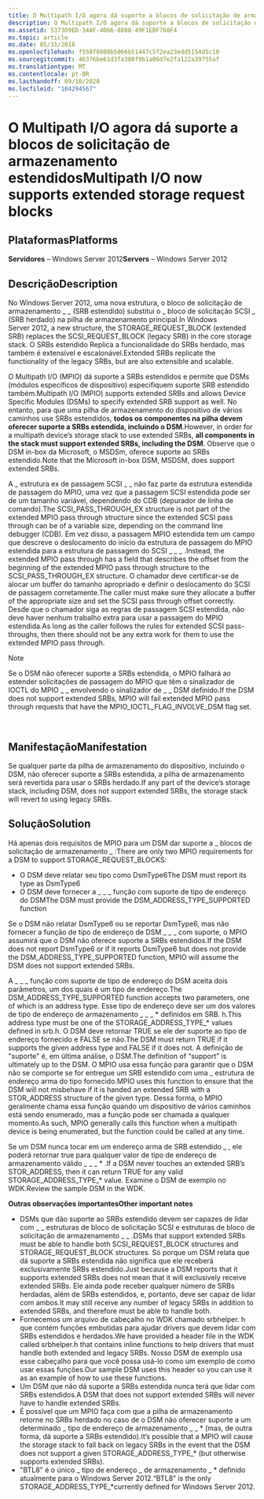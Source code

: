 ```yaml
---
title: O Multipath I/O agora dá suporte a blocos de solicitação de armazenamento estendidos
description: O Multipath I/O agora dá suporte a blocos de solicitação de armazenamento estendidos
ms.assetid: 5373D9ED-34AF-4D66-8888-49F1EBF768F4
ms.topic: article
ms.date: 05/31/2018
ms.openlocfilehash: f558f8088b5066b51447c5f2ea23edd5154d5c10
ms.sourcegitcommit: 46376be61d3fa308f9b1a06d7e2fa122a39755af
ms.translationtype: MT
ms.contentlocale: pt-BR
ms.lasthandoff: 09/10/2020
ms.locfileid: "104294567"
---
```

# <a name="multipath-io-now-supports-extended-storage-request-blocks"></a><span data-ttu-id="8a8a5-103">O Multipath I/O agora dá suporte a blocos de solicitação de armazenamento estendidos</span><span class="sxs-lookup"><span data-stu-id="8a8a5-103">Multipath I/O now supports extended storage request blocks</span></span>

## <a name="platforms"></a><span data-ttu-id="8a8a5-104">Plataformas</span><span class="sxs-lookup"><span data-stu-id="8a8a5-104">Platforms</span></span>

<span data-ttu-id="8a8a5-105">**Servidores** – Windows Server 2012</span><span class="sxs-lookup"><span data-stu-id="8a8a5-105">**Servers** – Windows Server 2012</span></span> 

## <a name="description"></a><span data-ttu-id="8a8a5-106">Descrição</span><span class="sxs-lookup"><span data-stu-id="8a8a5-106">Description</span></span>

<span data-ttu-id="8a8a5-107">No Windows Server 2012, uma nova estrutura, o bloco de solicitação de armazenamento \_ \_ (SRB estendido) substitui o \_ bloco de solicitação SCSI \_ (SRB herdado) na pilha de armazenamento principal.</span><span class="sxs-lookup"><span data-stu-id="8a8a5-107">In Windows Server 2012, a new structure, the STORAGE\_REQUEST\_BLOCK (extended SRB) replaces the SCSI\_REQUEST\_BLOCK (legacy SRB) in the core storage stack.</span></span> <span data-ttu-id="8a8a5-108">O SRBs estendido Replica a funcionalidade do SRBs herdado, mas também é extensível e escalonável.</span><span class="sxs-lookup"><span data-stu-id="8a8a5-108">Extended SRBs replicate the functionality of the legacy SRBs, but are also extensible and scalable.</span></span>

<span data-ttu-id="8a8a5-109">O Multipath I/O (MPIO) dá suporte a SRBs estendidos e permite que DSMs (módulos específicos de dispositivo) especifiquem suporte SRB estendido também.</span><span class="sxs-lookup"><span data-stu-id="8a8a5-109">Multipath I/O (MPIO) supports extended SRBs and allows Device Specific Modules (DSMs) to specify extended SRB support as well.</span></span> <span data-ttu-id="8a8a5-110">No entanto, para que uma pilha de armazenamento do dispositivo de vários caminhos use SRBs estendidos, **todos os componentes na pilha devem oferecer suporte a SRBs estendida, incluindo o DSM**.</span><span class="sxs-lookup"><span data-stu-id="8a8a5-110">However, in order for a multipath device’s storage stack to use extended SRBs, **all components in the stack must support extended SRBs, including the DSM**.</span></span> <span data-ttu-id="8a8a5-111">Observe que o DSM in-box da Microsoft, o MSDSm, oferece suporte ao SRBs estendido.</span><span class="sxs-lookup"><span data-stu-id="8a8a5-111">Note that the Microsoft in-box DSM, MSDSM, does support extended SRBs.</span></span>

<span data-ttu-id="8a8a5-112">A \_ estrutura ex de passagem SCSI \_ \_ não faz parte da estrutura estendida de passagem do MPIO, uma vez que a passagem SCSI estendida pode ser de um tamanho variável, dependendo do CDB (depurador de linha de comando).</span><span class="sxs-lookup"><span data-stu-id="8a8a5-112">The SCSI\_PASS\_THROUGH\_EX structure is not part of the extended MPIO pass through structure since the extended SCSI pass through can be of a variable size, depending on the command line debugger (CDB).</span></span> <span data-ttu-id="8a8a5-113">Em vez disso, a passagem MPIO estendida tem um campo que descreve o deslocamento do início da estrutura de passagem do MPIO estendida para a estrutura de passagem do SCSI \_ \_ \_ .</span><span class="sxs-lookup"><span data-stu-id="8a8a5-113">Instead, the extended MPIO pass through has a field that describes the offset from the beginning of the extended MPIO pass through structure to the SCSI\_PASS\_THROUGH\_EX structure.</span></span> <span data-ttu-id="8a8a5-114">O chamador deve certificar-se de alocar um buffer do tamanho apropriado e definir o deslocamento do SCSI de passagem corretamente.</span><span class="sxs-lookup"><span data-stu-id="8a8a5-114">The caller must make sure they allocate a buffer of the appropriate size and set the SCSI pass through offset correctly.</span></span> <span data-ttu-id="8a8a5-115">Desde que o chamador siga as regras de passagem SCSI estendida, não deve haver nenhum trabalho extra para usar a passagem do MPIO estendida.</span><span class="sxs-lookup"><span data-stu-id="8a8a5-115">As long as the caller follows the rules for extended SCSI pass-throughs, then there should not be any extra work for them to use the extended MPIO pass through.</span></span>

> [!Note]  
> <span data-ttu-id="8a8a5-116">Se o DSM não oferecer suporte a SRBs estendida, o MPIO falhará ao estender solicitações de passagem do MPIO que têm o sinalizador de IOCTL do MPIO \_ \_ envolvendo o sinalizador de \_ \_ DSM definido.</span><span class="sxs-lookup"><span data-stu-id="8a8a5-116">If the DSM does not support extended SRBs, MPIO will fail extended MPIO pass through requests that have the MPIO\_IOCTL\_FLAG\_INVOLVE\_DSM flag set.</span></span>

 

## <a name="manifestation"></a><span data-ttu-id="8a8a5-117">Manifestação</span><span class="sxs-lookup"><span data-stu-id="8a8a5-117">Manifestation</span></span>

<span data-ttu-id="8a8a5-118">Se qualquer parte da pilha de armazenamento do dispositivo, incluindo o DSM, não oferecer suporte a SRBs estendida, a pilha de armazenamento será revertida para usar o SRBs herdado.</span><span class="sxs-lookup"><span data-stu-id="8a8a5-118">If any part of the device’s storage stack, including DSM, does not support extended SRBs, the storage stack will revert to using legacy SRBs.</span></span>

## <a name="solution"></a><span data-ttu-id="8a8a5-119">Solução</span><span class="sxs-lookup"><span data-stu-id="8a8a5-119">Solution</span></span>

<span data-ttu-id="8a8a5-120">Há apenas dois requisitos de MPIO para um DSM dar suporte a \_ blocos de solicitação de armazenamento \_ :</span><span class="sxs-lookup"><span data-stu-id="8a8a5-120">There are only two MPIO requirements for a DSM to support STORAGE\_REQUEST\_BLOCKS:</span></span>

-   <span data-ttu-id="8a8a5-121">O DSM deve relatar seu tipo como DsmType6</span><span class="sxs-lookup"><span data-stu-id="8a8a5-121">The DSM must report its type as DsmType6</span></span>
-   <span data-ttu-id="8a8a5-122">O DSM deve fornecer a \_ \_ \_ função com suporte de tipo de endereço do DSM</span><span class="sxs-lookup"><span data-stu-id="8a8a5-122">The DSM must provide the DSM\_ADDRESS\_TYPE\_SUPPORTED function</span></span>

<span data-ttu-id="8a8a5-123">Se o DSM não relatar DsmType6 ou se reportar DsmType6, mas não fornecer a função de tipo de endereço de DSM \_ \_ \_ com suporte, o MPIO assumirá que o DSM não oferece suporte a SRBs estendidos.</span><span class="sxs-lookup"><span data-stu-id="8a8a5-123">If the DSM does not report DsmType6 or if it reports DsmType6 but does not provide the DSM\_ADDRESS\_TYPE\_SUPPORTED function, MPIO will assume the DSM does not support extended SRBs.</span></span>

<span data-ttu-id="8a8a5-124">A \_ \_ \_ função com suporte de tipo de endereço do DSM aceita dois parâmetros, um dos quais é um tipo de endereço.</span><span class="sxs-lookup"><span data-stu-id="8a8a5-124">The DSM\_ADDRESS\_TYPE\_SUPPORTED function accepts two parameters, one of which is an address type.</span></span> <span data-ttu-id="8a8a5-125">Esse tipo de endereço deve ser um dos valores de tipo de endereço de armazenamento \_ \_ \_ \* definidos em SRB. h.</span><span class="sxs-lookup"><span data-stu-id="8a8a5-125">This address type must be one of the STORAGE\_ADDRESS\_TYPE\_\* values defined in srb.h.</span></span> <span data-ttu-id="8a8a5-126">O DSM deve retornar TRUE se ele der suporte ao tipo de endereço fornecido e FALSE se não.</span><span class="sxs-lookup"><span data-stu-id="8a8a5-126">The DSM must return TRUE if it supports the given address type and FALSE if it does not.</span></span> <span data-ttu-id="8a8a5-127">A definição de "suporte" é, em última análise, o DSM.</span><span class="sxs-lookup"><span data-stu-id="8a8a5-127">The definition of “support” is ultimately up to the DSM.</span></span> <span data-ttu-id="8a8a5-128">O MPIO usa essa função para garantir que o DSM não se comporte se for entregue um SRB estendido com uma \_ estrutura de endereço arma do tipo fornecido.</span><span class="sxs-lookup"><span data-stu-id="8a8a5-128">MPIO uses this function to ensure that the DSM will not misbehave if it is handed an extended SRB with a STOR\_ADDRESS structure of the given type.</span></span> <span data-ttu-id="8a8a5-129">Dessa forma, o MPIO geralmente chama essa função quando um dispositivo de vários caminhos está sendo enumerado, mas a função pode ser chamada a qualquer momento.</span><span class="sxs-lookup"><span data-stu-id="8a8a5-129">As such, MPIO generally calls this function when a multipath device is being enumerated, but the function could be called at any time.</span></span>

<span data-ttu-id="8a8a5-130">Se um DSM nunca tocar em um endereço arma de SRB estendido \_ , ele poderá retornar true para qualquer valor de tipo de endereço de armazenamento válido \_ \_ \_ \* .</span><span class="sxs-lookup"><span data-stu-id="8a8a5-130">If a DSM never touches an extended SRB’s STOR\_ADDRESS, then it can return TRUE for any valid STORAGE\_ADDRESS\_TYPE\_\* value.</span></span> <span data-ttu-id="8a8a5-131">Examine o DSM de exemplo no WDK.</span><span class="sxs-lookup"><span data-stu-id="8a8a5-131">Review the sample DSM in the WDK.</span></span>

<span data-ttu-id="8a8a5-132">**Outras observações importantes**</span><span class="sxs-lookup"><span data-stu-id="8a8a5-132">**Other important notes**</span></span>

-   <span data-ttu-id="8a8a5-133">DSMs que dão suporte ao SRBs estendido devem ser capazes de lidar com \_ \_ estruturas de bloco de solicitação SCSI e estruturas de bloco de solicitação de armazenamento \_ \_ .</span><span class="sxs-lookup"><span data-stu-id="8a8a5-133">DSMs that support extended SRBs must be able to handle both SCSI\_REQUEST\_BLOCK structures and STORAGE\_REQUEST\_BLOCK structures.</span></span> <span data-ttu-id="8a8a5-134">Só porque um DSM relata que dá suporte a SRBs estendida não significa que ele receberá exclusivamente SRBs estendido.</span><span class="sxs-lookup"><span data-stu-id="8a8a5-134">Just because a DSM reports that it supports extended SRBs does not mean that it will exclusively receive extended SRBs.</span></span> <span data-ttu-id="8a8a5-135">Ele ainda pode receber qualquer número de SRBs herdadas, além de SRBs estendidos, e, portanto, deve ser capaz de lidar com ambos.</span><span class="sxs-lookup"><span data-stu-id="8a8a5-135">It may still receive any number of legacy SRBs in addition to extended SRBs, and therefore must be able to handle both.</span></span>
-   <span data-ttu-id="8a8a5-136">Fornecemos um arquivo de cabeçalho no WDK chamado srbhelper. h que contém funções embutidas para ajudar drivers que devem lidar com SRBs estendidos e herdados.</span><span class="sxs-lookup"><span data-stu-id="8a8a5-136">We have provided a header file in the WDK called srbhelper.h that contains inline functions to help drivers that must handle both extended and legacy SRBs.</span></span> <span data-ttu-id="8a8a5-137">Nosso DSM de exemplo usa esse cabeçalho para que você possa usá-lo como um exemplo de como usar essas funções.</span><span class="sxs-lookup"><span data-stu-id="8a8a5-137">Our sample DSM uses this header so you can use it as an example of how to use these functions.</span></span>
-   <span data-ttu-id="8a8a5-138">Um DSM que não dá suporte a SRBs estendida nunca terá que lidar com SRBs estendidos.</span><span class="sxs-lookup"><span data-stu-id="8a8a5-138">A DSM that does not support extended SRBs will never have to handle extended SRBs.</span></span>
-   <span data-ttu-id="8a8a5-139">É possível que um MPIO faça com que a pilha de armazenamento retorne no SRBs herdado no caso de o DSM não oferecer suporte a um determinado \_ tipo de endereço de armazenamento \_ \_ \* (mas, de outra forma, dá suporte a SRBs estendido).</span><span class="sxs-lookup"><span data-stu-id="8a8a5-139">It’s possible that a MPIO will cause the storage stack to fall back on legacy SRBs in the event that the DSM does not support a given STORAGE\_ADDRESS\_TYPE\_\* (but otherwise supports extended SRBs).</span></span>
-   <span data-ttu-id="8a8a5-140">"BTL8" é o único \_ tipo de endereço \_ de armazenamento \_ \* definido atualmente para o Windows Server 2012.</span><span class="sxs-lookup"><span data-stu-id="8a8a5-140">“BTL8” is the only STORAGE\_ADDRESS\_TYPE\_\*currently defined for Windows Server 2012.</span></span>

 

 




